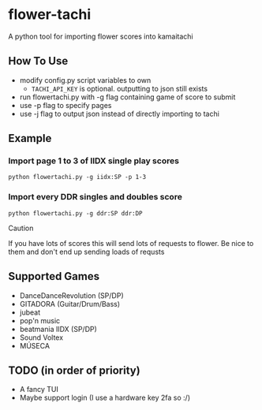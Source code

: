 # flower-tachi
A python tool for importing flower scores into kamaitachi

## How To Use
-  modify config.py script variables to own
    - `TACHI_API_KEY` is optional. outputting to json still exists  
- run flowertachi.py with -g flag containing game of score to submit
- use -p flag to specify pages
- use -j flag to output json instead of directly importing to tachi

## Example
### Import page 1 to 3 of IIDX single play scores
`python flowertachi.py -g iidx:SP -p 1-3` 
### Import every DDR singles and doubles score
`python flowertachi.py -g ddr:SP ddr:DP`
> [!CAUTION]
> If you have lots of scores this will send lots of requests to flower. Be nice to them and don't end up sending loads of requsts


## Supported Games
- DanceDanceRevolution (SP/DP)
- GITADORA (Guitar/Drum/Bass)
- jubeat
- pop'n music
- beatmania IIDX (SP/DP)
- Sound Voltex
- MÚSECA

## TODO (in order of priority)
- A fancy TUI
- Maybe support login (I use a hardware key 2fa so :/)
